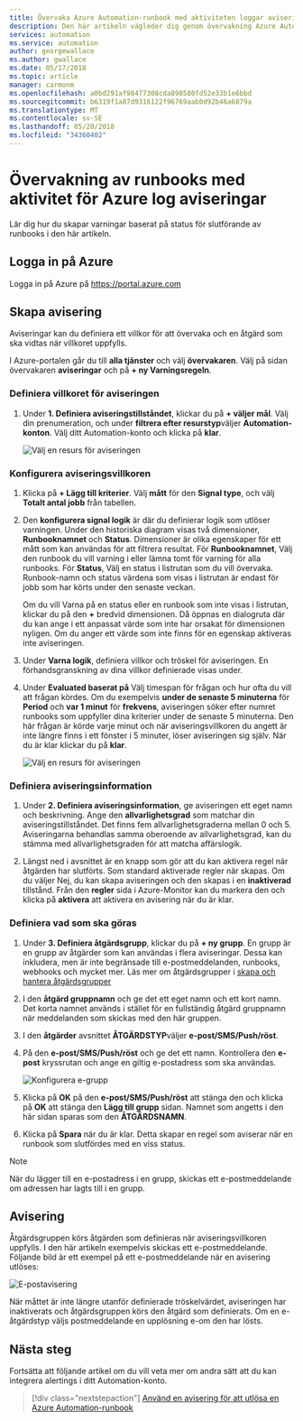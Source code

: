 ```yaml
---
title: Övervaka Azure Automation-runbook med aktiviteten loggar aviseringar
description: Den här artikeln vägleder dig genom övervakning Azure Automation-runbooks med aktivitetsloggen
services: automation
ms.service: automation
author: georgewallace
ms.author: gwallace
ms.date: 05/17/2018
ms.topic: article
manager: carmonm
ms.openlocfilehash: a0bd291af98477308cda898580fd52e33b1e6bbd
ms.sourcegitcommit: b6319f1a87d9316122f96769aab0d92b46a6879a
ms.translationtype: MT
ms.contentlocale: sv-SE
ms.lasthandoff: 05/20/2018
ms.locfileid: "34360402"
---
```

# <a name="monitoring-runbooks-with-azure-activity-log-alerts"></a>Övervakning av runbooks med aktivitet för Azure log aviseringar

Lär dig hur du skapar varningar baserat på status för slutförande av runbooks i den här artikeln.

## <a name="log-in-to-azure"></a>Logga in på Azure

Logga in på Azure på https://portal.azure.com

## <a name="create-alert"></a>Skapa avisering

Aviseringar kan du definiera ett villkor för att övervaka och en åtgärd som ska vidtas när villkoret uppfylls.

I Azure-portalen går du till **alla tjänster** och välj **övervakaren**. Välj på sidan övervakaren **aviseringar** och på **+ ny Varningsregeln**.

### <a name="define-the-alert-condition"></a>Definiera villkoret för aviseringen

1. Under **1. Definiera aviseringstillståndet**, klickar du på **+ väljer mål**. Välj din prenumeration, och under **filtrera efter resurstyp**väljer **Automation-konton**. Välj ditt Automation-konto och klicka på **klar**.

   ![Välj en resurs för aviseringen](./media/automation-alert-activity-log/select-resource.png)

### <a name="configure-alert-criteria"></a>Konfigurera aviseringsvillkoren

1. Klicka på **+ Lägg till kriterier**. Välj **mått** för den **Signal type**, och välj **Totalt antal jobb** från tabellen.

1. Den **konfigurera signal logik** är där du definierar logik som utlöser varningen. Under den historiska diagram visas två dimensioner, **Runbooknamnet** och **Status**. Dimensioner är olika egenskaper för ett mått som kan användas för att filtrera resultat. För **Runbooknamnet**, Välj den runbook du vill varning i eller lämna tomt för varning för alla runbooks. För **Status**, Välj en status i listrutan som du vill övervaka. Runbook-namn och status värdena som visas i listrutan är endast för jobb som har körts under den senaste veckan.

   Om du vill Varna på en status eller en runbook som inte visas i listrutan, klickar du på den **\+** bredvid dimensionen. Då öppnas en dialogruta där du kan ange i ett anpassat värde som inte har orsakat för dimensionen nyligen. Om du anger ett värde som inte finns för en egenskap aktiveras inte aviseringen.

1. Under **Varna logik**, definiera villkor och tröskel för aviseringen. En förhandsgranskning av dina villkor definierade visas under.

1. Under **Evaluated baserat på** Välj timespan för frågan och hur ofta du vill att frågan kördes. Om du exempelvis **under de senaste 5 minuterna** för **Period** och **var 1 minut** för **frekvens**, aviseringen söker efter numret runbooks som uppfyller dina kriterier under de senaste 5 minuterna. Den här frågan är körde varje minut och när aviseringsvillkoren du angett är inte längre finns i ett fönster i 5 minuter, löser aviseringen sig själv. När du är klar klickar du på **klar**.

   ![Välj en resurs för aviseringen](./media/automation-alert-activity-log/configure-signal-logic.png)

### <a name="define-alert-details"></a>Definiera aviseringsinformation

1. Under **2. Definiera aviseringsinformation**, ge aviseringen ett eget namn och beskrivning. Ange den **allvarlighetsgrad** som matchar din aviseringstillståndet. Det finns fem allvarlighetsgraderna mellan 0 och 5. Aviseringarna behandlas samma oberoende av allvarlighetsgrad, kan du stämma med allvarlighetsgraden för att matcha affärslogik.

1. Längst ned i avsnittet är en knapp som gör att du kan aktivera regel när åtgärden har slutförts. Som standard aktiverade regler när skapas. Om du väljer Nej, du kan skapa aviseringen och den skapas i en **inaktiverad** tillstånd. Från den **regler** sida i Azure-Monitor kan du markera den och klicka på **aktivera** att aktivera en avisering när du är klar.

### <a name="define-the-action-to-take"></a>Definiera vad som ska göras

1. Under **3. Definiera åtgärdsgrupp**, klickar du på **+ ny grupp**. En grupp är en grupp av åtgärder som kan användas i flera aviseringar. Dessa kan inkludera, men är inte begränsade till e-postmeddelanden, runbooks, webhooks och mycket mer. Läs mer om åtgärdsgrupper i [skapa och hantera åtgärdsgrupper](../monitoring-and-diagnostics/monitoring-action-groups.md)

1. I den **åtgärd gruppnamn** och ge det ett eget namn och ett kort namn. Det korta namnet används i stället för en fullständig åtgärd gruppnamn när meddelanden som skickas med den här gruppen.

1. I den **åtgärder** avsnittet **ÅTGÄRDSTYP**väljer **e-post/SMS/Push/röst**.

1. På den **e-post/SMS/Push/röst** och ge det ett namn. Kontrollera den **e-post** kryssrutan och ange en giltig e-postadress som ska användas.

   ![Konfigurera e-grupp](./media/automation-alert-activity-log/add-action-group.png)

1. Klicka på **OK** på den **e-post/SMS/Push/röst** att stänga den och klicka på **OK** att stänga den **Lägg till grupp** sidan. Namnet som angetts i den här sidan sparas som den **ÅTGÄRDSNAMN**.

1. Klicka på **Spara** när du är klar. Detta skapar en regel som aviserar när en runbook som slutfördes med en viss status.

> [!NOTE]
> När du lägger till en e-postadress i en grupp, skickas ett e-postmeddelande om adressen har lagts till i en grupp.

## <a name="notification"></a>Avisering

Åtgärdsgruppen körs åtgärden som definieras när aviseringsvillkoren uppfylls. I den här artikeln exempelvis skickas ett e-postmeddelande. Följande bild är ett exempel på ett e-postmeddelande när en avisering utlöses:

![E-postavisering](./media/automation-alert-activity-log/alert-email.png)

När måttet är inte längre utanför definierade tröskelvärdet, aviseringen har inaktiverats och åtgärdsgruppen körs den åtgärd som definierats. Om en e-åtgärdstyp väljs postmeddelande en upplösning e-om den har lösts.

## <a name="next-steps"></a>Nästa steg

Fortsätta att följande artikel om du vill veta mer om andra sätt att du kan integrera alertings i ditt Automation-konto.

> [!div class="nextstepaction"]
> [Använd en avisering för att utlösa en Azure Automation-runbook](automation-create-alert-triggered-runbook.md)
